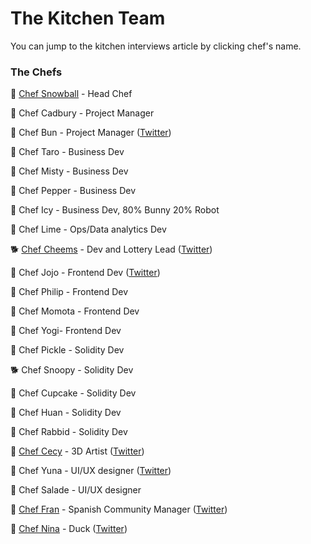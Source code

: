 # The Kitchen Team

You can jump to the kitchen interviews article by clicking chef's name.

### The Chefs

🐰 [Chef Snowball](https://medium.com/pancakeswap/kitchen-interviews-chef-snowball-the-big-fluffy-boss-guiding-the-fellow-bunnies-afa8dfeca887) - Head Chef

🐰 Chef Cadbury - Project Manager

🐰 Chef Bun - Project Manager ([Twitter](http://twitter.com/chef\_bun\_pcs))

🐰 Chef Taro - Business Dev

🐰 Chef Misty - Business Dev

🐰 Chef Pepper - Business Dev

🐰 Chef Icy - Business Dev, 80% Bunny 20% Robot

🐰 Chef Lime - Ops/Data analytics Dev

🐕 [Chef Cheems](https://medium.com/pancakeswap/kitchen-interview-chef-cheems-the-lottery-obsessed-doggie-1a083fb5d172) - Dev and Lottery Lead ([Twitter](https://twitter.com/CheemsChef))

🐰 Chef Jojo - Frontend Dev ([Twitter](https://twitter.com/0xchefjojo))

🐰 Chef Philip - Frontend Dev

🐰 Chef Momota - Frontend Dev

🐰 Chef Yogi- Frontend Dev

🐰 Chef Pickle - Solidity Dev

🐕 Chef Snoopy - Solidity Dev

🐰 Chef Cupcake - Solidity Dev

🐰 Chef Huan - Solidity Dev

🐰 Chef Rabbid - Solidity Dev

🐰 [Chef Cecy](https://medium.com/pancakeswap/kitchen-interviews-chef-cecy-the-magical-3d-artist-making-fluffy-bunnies-e1eda53742f3) - 3D Artist ([Twitter](https://twitter.com/Cecymeade))

🐰 Chef Yuna - UI/UX designer ([Twitter](https://twitter.com/chefyuna))

🐰 Chef Salade - UI/UX designer

🐰 [Chef Fran](https://medium.com/pancakeswap/kitchen-interview-chef-fran-spanish-community-manager-and-a-lovely-mate-368c72102093) - Spanish Community Manager ([Twitter](https://twitter.com/ChefFranPS))

🦆 [Chef Nina](https://medium.com/pancakeswap/kitchen-interviews-chef-nina-the-duck-d385ae875b50) - Duck ([Twitter](https://twitter.com/\_ninahaus\_EN))
